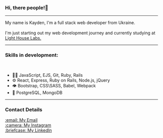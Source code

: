 
### Hi, there people!👋
<hr>
My name is Kayden, I'm a full stack web developer from Ukraine. <br><br>
I'm just starting out my web development journey and currently studying at <a href="https://www.lighthouselabs.ca/en/web-development-bootcamp">Light House Labs.</a> <br>
<hr>
<h3> Skills in development:</h3> <br>

- 👨‍💻 JavaScript, EJS, Git, Ruby, Rails
- ⚙️ React, Express, Ruby on Rails, Node.js, jQuery
- 👁️ Bootstrap, CSS\SASS, Babel, Webpack
- 💽 PostgreSQL, MongoDB

<hr>
<h3>Contact Details</h3>
<a href="mailto:kharchenkokyrylo@gmail.com">:email: My Email</a><br>
<a href="http://https://www.instagram.com/kaydenukr/">:camera: My Instagram</a><br>
<a href="https://www.linkedin.com/in/kyrylo-kharchenko/">:briefcase: My LinkedIn</a>
